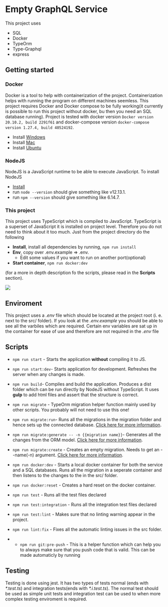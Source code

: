 # Empty GraphQL Service

This project uses

- SQL
- Docker
- TypeOrm
- Type-Graphql
- express

## Getting started

### Docker

Docker is a tool to help with containerization of the project. Containerization helps with running the program on different machines seemless. This project requires Docker and Docker compose to be fully working(it currently is possible to run this project without docker, bu then you need an SQL database running). Project is tested with docker version `Docker version 20.10.2, build 2291f61` and docker-compose version `docker-compose version 1.27.4, build 40524192`.

- Install [Windows](https://docs.docker.com/docker-for-windows/install/)
- Install [Mac](https://docs.docker.com/docker-for-mac/install/)
- Install [Ubuntu](https://docs.docker.com/engine/install/ubuntu/)

### NodeJS

NodeJS is a JavaScript runtime to be able to execute JavaScript. To install NodeJS

- [Install](https://nodejs.org/en/download/)
- run `node --version` should give something like v12.13.1.
- run `npm --version` should give something like 6.14.7.

### This project

This project uses TypeScript which is compiled to JavaScript. TypeScript is a superset of JavaScript it is installed on project level. Therefore you do not need to think about it too much. Just from the project directory do the following

- **Install**, install all dependencies by running, `npm run install`
- **Env**, copy over .env.example => .env.
  - Edit some values if you want to run on another port(optional)
- **Start container**, `npm run docker:dev`

(for a more in depth description fo the scripts, please read in the **Scripts** section).

<!---
mermaid
graph LR
A[src-folder] --\> N((NodeJS))
N -- production --\>G[gulp]
G -- asserts structure, other fixes  --\> B[dist-folder]
N -- development --\> R[no out dir]
D[Docker] -- docker-compose --\> N
--->

[![](https://mermaid.ink/img/eyJjb2RlIjoiZ3JhcGggTFJcbiAgICBBW3NyYy1mb2xkZXJdIC0tPiBOKChOb2RlSlMpKVxuICAgIE4gLS0gcHJvZHVjdGlvbiAtLT5HW2d1bHBdXG4gICAgRyAtLSBhc3NlcnRzIHN0cnVjdHVyZSwgb3RoZXIgZml4ZXMgIC0tPiBCW2Rpc3QtZm9sZGVyXVxuICAgIE4gLS0gZGV2ZWxvcG1lbnQgLS0-IFJbbm8gb3V0IGRpcl1cbiAgICBEW0RvY2tlcl0gLS0gZG9ja2VyLWNvbXBvc2UgLS0-IE4iLCJtZXJtYWlkIjp7InRoZW1lIjoiZGVmYXVsdCJ9LCJ1cGRhdGVFZGl0b3IiOmZhbHNlfQ)](https://mermaid-js.github.io/mermaid-live-editor/#/edit/eyJjb2RlIjoiZ3JhcGggTFJcbiAgICBBW3NyYy1mb2xkZXJdIC0tPiBOKChOb2RlSlMpKVxuICAgIE4gLS0gcHJvZHVjdGlvbiAtLT5HW2d1bHBdXG4gICAgRyAtLSBhc3NlcnRzIHN0cnVjdHVyZSwgb3RoZXIgZml4ZXMgIC0tPiBCW2Rpc3QtZm9sZGVyXVxuICAgIE4gLS0gZGV2ZWxvcG1lbnQgLS0-IFJbbm8gb3V0IGRpcl1cbiAgICBEW0RvY2tlcl0gLS0gZG9ja2VyLWNvbXBvc2UgLS0-IE4iLCJtZXJtYWlkIjp7InRoZW1lIjoiZGVmYXVsdCJ9LCJ1cGRhdGVFZGl0b3IiOmZhbHNlfQ)

## Enviroment

This project uses a _.env_ file which should be located at the project root (i. e. next to the src/ folder). If you look at the _.env.example_ you should be able to see all the varbiles which are required. Certain env variables are sat up in the container for ease of use and therefore are not required in the _.env_ file

## Scripts

- `npm run start` - Starts the application **without** compiling it to JS.

- `npm run start:dev`- Starts application for development. Refreshes the server when any changes is made.

- `npm run build`- Compiles and build the application. Produces a dist folder which can be run directly by NodeJS without TypeScript. It uses **gulp** to add html files and assert that the structure is correct.

- `npm run migrate` - TypeOrm migration helper function mainly used by other scripts. You probably will not need to use this one!

- `npm run migrate:run`- Runs all the migrations in the migration folder and hence sets up the connected database. [Click here for more information](https://github.com/typeorm/typeorm/blob/master/docs/migrations.md#running-and-reverting-migrations).

- `npm run migrate:generate -- -n {{migration name}}`- Generates all the changes from the ORM model. [Click here for more information](https://github.com/typeorm/typeorm/blob/master/docs/migrations.md#generating-migrations).

- `npm run migrate:create` - Creates an empty migration. Needs to get an --name(-n) argument. [Click here for more information](https://github.com/typeorm/typeorm/blob/master/docs/migrations.md#creating-a-new-migration).

- `npm run docker:dev` - Starts a local docker container for both the service and a SQL databases. Runs all the migration in a seperate container and then listens to the changes to the in the src/ folder.

- `npm run docker:reset` - Creates a hard reset on the docker container.

- `npm run test` - Runs all the test files declared

- `npm run test:integration` - Runs all the integration test files declared

- `npm run test:lint` - Makes sure that no linting warning appear in the project.

- `npm run lint:fix` - Fixes all the automatic linting issues in the src folder.

- - `npm run git:pre-push` - This is a helper function which can help you to always make sure that you push code that is valid. This can be made automaticly by running

## Testing

Testing is done using jest. It has two types of tests normal (ends with _\*.test.ts_) and integration tests(ends with _\*.i.test.ts_). The normal test should be used as simple unit tests and integration test can be used to when more complex testing enviroment is required.
